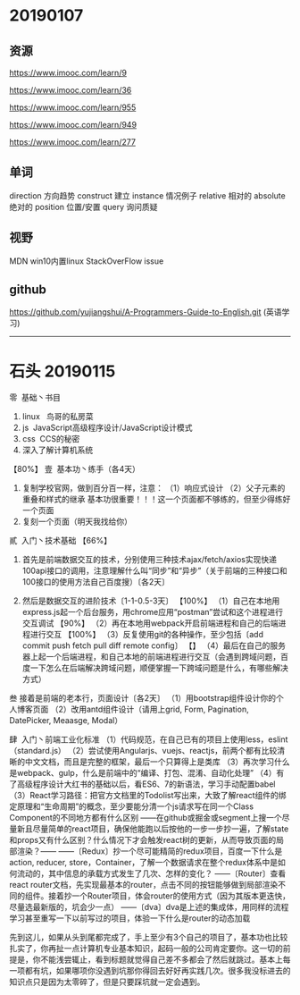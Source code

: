 # 20190107

## 资源

https://www.imooc.com/learn/9

https://www.imooc.com/learn/36

https://www.imooc.com/learn/955

https://www.imooc.com/learn/949

https://www.imooc.com/learn/277

## 单词

direction 方向趋势
construct 建立
instance 情况例子
relative 相对的
absolute 绝对的
position 位置/安置
query 询问质疑

## 视野

MDN
win10内置linux
StackOverFlow
issue

## github

https://github.com/yujiangshui/A-Programmers-Guide-to-English.git (英语学习)

-----

# 石头 20190115

零  基础丶书目
1. linux   鸟哥的私房菜
2. js  JavaScript高级程序设计/JavaScript设计模式
3. css  CCS的秘密
4. 深入了解计算机系统

【80%】
壹  基本功丶练手（各4天）
1. 复制学校官网，做到百分百一样，注意：
（1）响应式设计
（2）父子元素的重叠和样式的继承
基本功很重要！！！这一个页面都不够练的，但至少得练好一个页面
2. 复刻一个页面（明天我找给你）

貳  入门丶技术基础
【66%】
1. 首先是前端数据交互的技术，分别使用三种技术ajax/fetch/axios实现快递100api接口的调用，注意理解什么叫“同步”和“异步”（关于前端的三种接口和100接口的使用方法自己百度搜）〔各2天〕

2. 然后是数据交互的进阶技术〔1-1-0.5-3天〕
【100%】
（1）自己在本地用express.js起一个后台服务，用chrome应用“postman”尝试和这个进程进行交互调试
【90%】
（2）再在本地用webpack开启前端进程和自己的后端进程进行交互
【100%】
（3）反复使用git的各种操作，至少包括〔add commit push fetch pull diff remote config〕
【】
（4）最后在自己的服务器上起一个后端进程，和自己本地的前端进程进行交互（会遇到跨域问题，百度一下怎么在后端解决跨域问题，顺便掌握一下跨域问题是什么，有哪些解决方式）

叁 接着是前端的老本行，页面设计〔各2天〕
（1）用bootstrap组件设计你的个人博客页面
（2）改用antd组件设计（请用上grid, Form, Pagination, DatePicker, Meaasge, Modal）

肆  入门丶前端工业化标准
（1）代码规范，在自己已有的项目上使用less，eslint（standard.js）
（2）尝试使用Angularjs、vuejs、reactjs，前两个都有比较清晰的中文文档，而且是完整的框架，最后一个只算得上是类库
（3）再次学习什么是webpack、gulp，什么是前端中的“编译、打包、混淆、自动化处理”
（4）有了高级程序设计大红书的基础以后，看ES6、7的新语法，学习手动配置babel
（3）React学习路径：把官方文档里的Todolist写出来，大致了解react组件的绑定原理和“生命周期”的概念，至少要能分清一个js请求写在同一个Class Component的不同地方都有什么区别
——在github或掘金或segment上搜一个尽量新且尽量简单的react项目，确保他能跑以后按他的一步一步抄一遍，了解state和props又有什么区别？什么情况下才会触发react树的更新，从而导致页面的局部渲染？——
——〔Redux〕抄一个尽可能精简的redux项目，百度一下什么是action, reducer, store，Container，了解一个数据请求在整个redux体系中是如何流动的，其中信息的承载方式发生了几次、怎样的变化？
——〔Router〕查看react router文档，先实现最基本的router，点击不同的按钮能够做到局部渲染不同的组件。接着抄一个Router项目，体会router的使用方式（因为其版本更迭快，尽量选最新版的，坑会少一点）
——〔dva〕dva是上述的集成体，用同样的流程学习甚至重写一下以前写过的项目，体验一下什么是router的动态加载

先到这儿，如果从头到尾都完成了，手上至少有3个自己的项目了，基本功也比较扎实了，你再扯一点计算机专业基本知识，起码一般的公司肯定要你。这一切的前提是，你不能浅尝辄止，看到标题就觉得自己差不多都会了然后就跳过。基本上每一项都有坑，如果哪项你没遇到坑那你得回去好好再实践几次。很多我没标进去的知识点只是因为太零碎了，但是只要踩坑就一定会遇到。